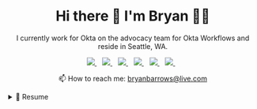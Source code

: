 

<h1 align='center'>
  Hi there 👋 I'm Bryan 👨‍💻
</h1>

<p align='center'>
  I currently work for Okta on the advocacy team for Okta Workflows and reside in Seattle, WA.
</p>



<p align='center'>
  
  <a href="https://www.linkedin.com/in/bbarrows89/">
    <img src="https://img.shields.io/badge/linkedin-%230077B5.svg?&style=for-the-badge&logo=linkedin&logoColor=white" />
  </a>&nbsp;&nbsp;
  <a href="https://bryanbarrows.me">
    <img src="https://img.shields.io/badge/website-000000?style=for-the-badge&logo=About.me&logoColor=white" />
  </a>&nbsp;&nbsp;
  <a href="https://dev.to/bryanbarrows">
    <img src="https://img.shields.io/badge/dev.to-0A0A0A?style=for-the-badge&logo=devdotto&logoColor=white" />
  </a>&nbsp;&nbsp;
  <a href="https://www.twitter.com/bryanbarrows">
    <img src="https://img.shields.io/badge/Twitter-1DA1F2?style=for-the-badge&logo=twitter&logoColor=white" />        
  </a>&nbsp;&nbsp;
  <a href="https://www.youtube.com/channel/UCGXRZbU_2IWFF7KopaVO02g">
    <img src="https://img.shields.io/badge/YouTube-FF0000?style=for-the-badge&logo=youtube&logoColor=white" />        
  </a>&nbsp;&nbsp;
  <a href="https://instagram.com/shreddiekruger">
    <img src="https://img.shields.io/badge/instagram-%23E4405F.svg?&style=for-the-badge&logo=instagram&logoColor=white" />        
  </a>&nbsp;&nbsp;
  
</p>



<p align='center'>
  📫 How to reach me: <a href='mailto:bryanbarrows@live.com'>bryanbarrows@live.com</a>
</p>


<details>
  <summary>📃 Resume</summary>

## Experience


- 👨‍💻 **Okta Workflows Advocate**\
📆 2021 - moment\
📍 **Okta** - San Francisco, CA
  

- 👨‍💻 **Senior Technical Support Engineer**\
📆 nov 2020 - apr/2021\
📍 **Okta** - San Francisco, CA
  
<img align="right" src="https://img.shields.io/badge/-okta-blue"/>
<img align="right" src="https://img.shields.io/badge/-active__directory-blue"/>

- 👨‍💻 **Technical Support Engineer**\
📆 jun 2019 - nov/2020\
📍 **Okta** - San Francisco, CA

<img align="right" src="https://img.shields.io/badge/Slack-4A154B?style=for-the-badge&logo=slack&logoColor=white" />
<img align="right" src="https://img.shields.io/badge/Zoom-2D8CFF?style=for-the-badge&logo=zoom&logoColor=white" />
<img align="right" src="https://img.shields.io/badge/Jira-0052CC?style=for-the-badge&logo=Jira&logoColor=white" />
<img align="right" src="https://img.shields.io/badge/GitHub-100000?style=for-the-badge&logo=github&logoColor=white" />


- 👨‍💻 **Software Engineering Internship**\
📆 mar 2019 - jun 2019\
📍 **Okta** - San Francisco, CA


<img align="right" src="https://img.shields.io/badge/HTML5-E34F26?style=for-the-badge&logo=html5&logoColor=white" />
<img align="right" src="https://img.shields.io/badge/Postman-FF6C37?style=for-the-badge&logo=Postman&logoColor=white" />
<img align="right" src="https://img.shields.io/badge/json-5E5C5C?style=for-the-badge&logo=json&logoColor=white" />
<img align="right" src="https://img.shields.io/badge/JWT-000000?style=for-the-badge&logo=JSON%20web%20tokens&logoColor=white" />  
<img align="right" src="https://img.shields.io/badge/JavaScript-323330?style=for-the-badge&logo=javascript&logoColor=F7DF1E" />

- 👨‍💻 **Software Engineering Internship**\
📆 jan 2019 - mar 2019\
📍 **Azuqua** - Seattle, WA

<img align="right" src="https://img.shields.io/badge/Windows-0078D6?logo=windows&logoColor=white" />
<img align="right" src="https://img.shields.io/badge/Microsoft%20Excel-217346?logo=microsoft-excel&logoColor=white" />
<img align="right" src="https://img.shields.io/badge/Microsoft%20Office-D83B01?logo=microsoft-office&logoColor=white" />

- 🥗💻 **Catering Manager**\
📆 2013 - 2018\
📍 **Walla Walla Farms Cafes & Catering** - Seattle, WA

</details>

